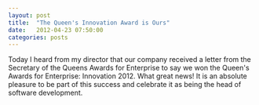 ```yaml
---
layout: post
title:  "The Queen's Innovation Award is Ours"
date:   2012-04-23 07:50:00
categories: posts
---
```

Today I heard from my director that our company received a letter from the Secretary of the Queens Awards for Enterprise to say we won the Queen's Awards for Enterprise: Innovation 2012. What great news! It is an absolute pleasure to be part of this success and celebrate it as being the head of software development.